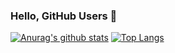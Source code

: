 ### Hello, GitHub Users 👋

<!--[![Gmail Badge](https://img.shields.io/badge/-werctonmatheus@gmail.com-c14438?style=flat&logo=Gmail&logoColor=white)](mailto:werctonmatheus@gmail.com "Connect via Email")
[![Linkedin Badge](https://img.shields.io/badge/-wercton-0072b1?style=flat&logo=Linkedin&logoColor=white)](https://www.linkedin.com/in/wercton-barbosa/ "Connect on LinkedIn")
![Profile Views](https://komarev.com/ghpvc/?username=wercton&color=7802aa)-->

[![Anurag's github stats](https://github-readme-stats.vercel.app/api?username=wercton&count_private=true&hide=stars&show_icons=true&theme=buefy)](https://github.com/wercton)
[![Top Langs](https://github-readme-stats.vercel.app/api/top-langs/?username=wercton&layout=compact)](https://github.com/wercton)

<!--
**Wercton/Wercton** is a ✨ _special_ ✨ repository because its `README.md` (this file) appears on your GitHub profile.

Here are some ideas to get you started:

- 🔭 I’m currently working on ...
- 🌱 I’m currently learning ...
- 👯 I’m looking to collaborate on ...
- 🤔 I’m looking for help with ...
- 💬 Ask me about ...
- 📫 How to reach me: ...
- 😄 Pronouns: ...
- ⚡ Fun fact: ...
-->
